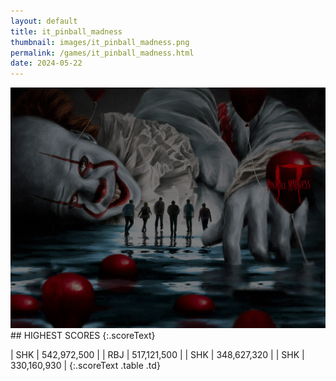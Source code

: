 ```yaml
---
layout: default
title: it_pinball_madness
thumbnail: images/it_pinball_madness.png
permalink: /games/it_pinball_madness.html
date: 2024-05-22
---
```


<img src="../images/it_pinball_madness.png" class="gameThumbnail img-fluid mx-auto align-middle">
## HIGHEST SCORES
{:.scoreText}

| SHK | 542,972,500 | 
| RBJ | 517,121,500 | 
| SHK | 348,627,320 | 
| SHK | 330,160,930 | 
{:.scoreText .table .td}
